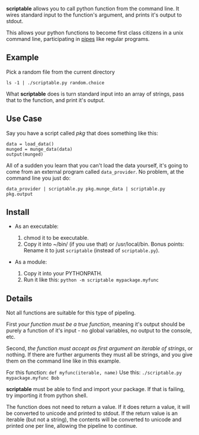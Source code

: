 **scriptable** allows you to call python function from the command line. It wires standard input to the function's argument, and prints it's output to stdout.

This allows your python functions to become first class citizens in a unix command line, participating in [pipes](http://en.wikipedia.org/wiki/Pipeline_\(Unix\)) like regular programs.

## Example

Pick a random file from the current directory

    ls -1 | ./scriptable.py random.choice

What **scriptable** does is turn standard input into an array of strings, pass that to the function, and print it's output.

## Use Case

Say you have a script called *pkg* that does something like this:

    data = load_data()
    munged = munge_data(data)
    output(munged)

All of a sudden you learn that you can't load the data yourself, it's going to come from an external program called `data_provider`. No problem, at the command line you just do:

    data_provider | scriptable.py pkg.munge_data | scriptable.py pkg.output

## Install

- As an executable:
    1. chmod it to be executable.
    2. Copy it into ~/bin/ (if you use that) or /usr/local/bin. Bonus points: Rename it to just `scriptable` (instead of `scriptable.py`).

- As a module:
    1. Copy it into your PYTHONPATH.
    2. Run it like this: `python -m scriptable mypackage.myfunc`

## Details

Not all functions are suitable for this type of pipeling.

First *your function must be a true function*, meaning it's output should be purely a function of it's input - no global variables, no output to the console, etc.

Second, *the function must accept as first argument an iterable of strings*, or nothing. If there are further arguments they must all be strings, and you give them on the command line like in this example.

For this function: `def myfunc(iterable, name)`
Use this: `./scriptable.py mypackage.myfunc Bob`

**scriptable** must be able to find and import your package. If that is failing, try importing it from python shell.

The function does not need to return a value. If it does return a value, it will be converted to unicode and printed to stdout. If the return value is an iterable (but not a string), the contents will be converted to unicode and printed one per line, allowing the pipeline to continue.

